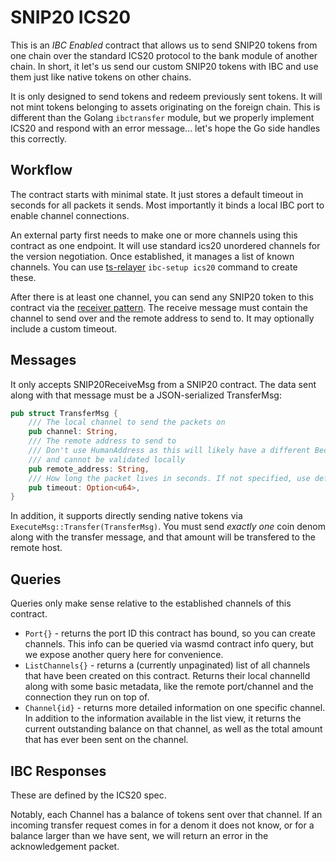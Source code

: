# SNIP20 ICS20

This is an _IBC Enabled_ contract that allows us to send SNIP20 tokens from one chain over the standard ICS20
protocol to the bank module of another chain. In short, it let's us send our custom SNIP20 tokens with IBC and use
them just like native tokens on other chains.

It is only designed to send tokens and redeem previously sent tokens. It will not mint tokens belonging
to assets originating on the foreign chain. This is different than the Golang `ibctransfer` module, but
we properly implement ICS20 and respond with an error message... let's hope the Go side handles this correctly.

## Workflow

The contract starts with minimal state. It just stores a default timeout in seconds for all packets it sends.
Most importantly it binds a local IBC port to enable channel connections.

An external party first needs to make one or more channels using this contract as one endpoint. It will use standard ics20
unordered channels for the version negotiation. Once established, it manages a list of known channels. You can use
[ts-relayer](https://github.com/confio/ts-relayer) `ibc-setup ics20` command to create these.

After there is at least one channel, you can send any SNIP20 token to this contract via the
[receiver pattern](https://github.com/CosmWasm/cw-plus/tree/main/packages/cw20#receiver).
The receive message must contain the channel to send over and the remote address to send to. It may optionally
include a custom timeout.

## Messages

It only accepts SNIP20ReceiveMsg from a SNIP20 contract. The data sent along with that message must be a JSON-serialized
TransferMsg:

```rust
pub struct TransferMsg {
    /// The local channel to send the packets on
    pub channel: String,
    /// The remote address to send to
    /// Don't use HumanAddress as this will likely have a different Bech32 prefix than we use
    /// and cannot be validated locally
    pub remote_address: String,
    /// How long the packet lives in seconds. If not specified, use default_timeout
    pub timeout: Option<u64>,
}
```

In addition, it supports directly sending native tokens via `ExecuteMsg::Transfer(TransferMsg)`.
You must send _exactly one_ coin denom along with the transfer message, and that amount will be transfered
to the remote host.

## Queries

Queries only make sense relative to the established channels of this contract.

- `Port{}` - returns the port ID this contract has bound, so you can create channels. This info can be queried
  via wasmd contract info query, but we expose another query here for convenience.
- `ListChannels{}` - returns a (currently unpaginated) list of all channels that have been created on this contract.
  Returns their local channelId along with some basic metadata, like the remote port/channel and the connection they
  run on top of.
- `Channel{id}` - returns more detailed information on one specific channel. In addition to the information available
  in the list view, it returns the current outstanding balance on that channel, as well as the total amount that
  has ever been sent on the channel.

## IBC Responses

These are defined by the ICS20 spec.

Notably, each Channel has a balance of tokens sent over that channel. If an incoming transfer request comes in for
a denom it does not know, or for a balance larger than we have sent, we will return an error in the acknowledgement
packet.
